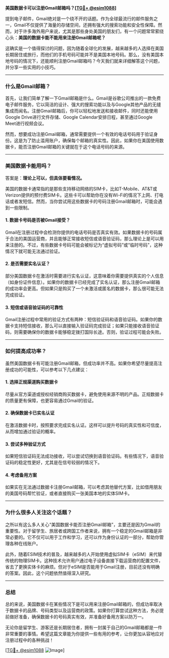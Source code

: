 **美国数据卡可以注册Gmail邮箱吗？[[TG💪+ @esim1088](https://t.me/s/esim1088)]**

提到电子邮件，Gmail绝对是一个绕不开的话题。作为全球最流行的邮件服务之一，Gmail不仅提供了海量的存储空间，还拥有强大的搜索功能和安全性保障。然而，对于许多海外用户来说，尤其是那些身处美国的朋友们，有一个问题常常萦绕心头：**美国的数据卡能不能用来注册Gmail邮箱呢？**

这确实是一个值得探讨的问题，因为随着全球化的发展，越来越多的人选择在美国长期居住或旅行，而他们的手机号码可能并不是美国本地号码。那么，没有美国本地号码的情况下，还能顺利注册Gmail邮箱吗？今天我们就来详细解答这个问题，并分享一些实用的小技巧。

---

### **什么是Gmail邮箱？**

首先，让我们简单了解一下Gmail邮箱是什么。Gmail是谷歌公司推出的一款免费电子邮件服务，它以简洁的设计、强大的搜索功能以及与Google其他产品的无缝集成而闻名。注册Gmail邮箱后，你可以轻松地发送和接收邮件，同时还能使用Google Drive进行文件存储、Google Calendar安排日程，甚至通过Google Meet进行视频会议。

然而，想要成功注册Gmail邮箱，通常需要提供一个有效的电话号码用于验证身份。这是为了防止滥用账户，确保每个邮箱的真实性。因此，如果你在美国使用数据卡，能否注册Gmail邮箱的关键就在于这个电话号码的来源。

---

### **美国数据卡能用吗？**

答案是：**理论上可以，但具体要看情况。**

美国的数据卡通常指的是那些支持移动网络的SIM卡，比如T-Mobile、AT&T或Verizon提供的预付费SIM卡。这些卡可以帮助你在没有Wi-Fi的情况下上网、打电话或者发短信。然而，当你尝试用这些数据卡的号码注册Gmail邮箱时，可能会遇到一些限制。

#### **1. 数据卡号码是否被Gmail接受？**
Gmail在注册过程中会检测你提供的电话号码是否真实有效。如果数据卡的号码属于合法的美国运营商，并且能够正常接收短信或语音验证码，那么理论上是可以用来注册的。不过，有些数据卡号码可能会被标记为“虚拟号码”或“临时号码”，这种情况下就可能无法通过验证。

#### **2. 是否需要实名认证？**
部分美国数据卡在激活时需要进行实名认证，这意味着你需要提供真实的个人信息（如身份证件信息）。如果你的数据卡已经完成了实名认证，那么注册Gmail邮箱的成功率会更高。但如果只是购买了一个未激活或匿名的数据卡，那么很可能无法完成验证。

#### **3. 短信或语音验证码的可靠性**
Gmail注册过程中常用的验证方式有两种：短信验证码和语音验证码。如果你的数据卡支持短信接收，那么可以直接输入验证码完成验证；如果只能接收语音验证码，则需要确保你的数据卡能够稳定拨打国际长途。否则，验证过程可能会失败。

---

### **如何提高成功率？**

虽然美国数据卡有可能注册Gmail邮箱，但成功率并不高。如果你希望尽量提高注册成功的可能性，可以参考以下几点建议：

#### **1. 选择正规渠道购买数据卡**
尽量从官方渠道或授权经销商购买数据卡，避免使用来源不明的产品。正规数据卡的质量更有保障，也更容易通过Gmail的验证。

#### **2. 确保数据卡已实名认证**
在激活数据卡时，按照要求完成实名认证。这样可以提升号码的真实性和可信度，从而增加通过验证的概率。

#### **3. 尝试多种验证方式**
如果短信验证码无法成功接收，可以尝试切换到语音验证码。有些情况下，语音验证码的稳定性更好，尤其是在信号较弱的情况下。

#### **4. 考虑备用方案**
如果实在无法通过数据卡注册Gmail邮箱，可以考虑其他替代方案，比如借用朋友的美国号码帮忙验证，或者直接购买一张美国本地的实体SIM卡。

---

### **为什么很多人关注这个话题？**

之所以有这么多人关心“美国数据卡能否注册Gmail邮箱”，主要还是因为Gmail的重要性。对于留学生、旅居者或跨国工作者来说，拥有一个稳定的Gmail邮箱是非常必要的。它不仅可以用于工作和学习，还可以作为身份认证的一部分，帮助你管理各种在线账户。

此外，随着ESIM技术的普及，越来越多的人开始使用虚拟SIM卡（eSIM）来代替传统的物理SIM卡。这种技术允许用户通过电子设备直接下载运营商的配置文件，省去了更换实体卡的麻烦。但对于eSIM是否能用于Gmail注册，目前还没有明确的答案。因此，这个问题依然值得深入研究。

---

### **总结**

总的来说，美国数据卡在某些情况下是可以用来注册Gmail邮箱的，但成功率取决于数据卡的品牌、号码类型以及运营商的政策。如果你打算尝试这种方法，务必提前做好准备，确保数据卡的号码真实有效，并准备好备用方案以防万一。

无论你是留学生、游客还是长期居住者，拥有一封属于自己的Gmail邮箱都是一件非常重要的事情。希望这篇文章能为你提供一些有用的参考，让你更加从容地应对注册过程中的各种挑战！

[[TG💪+ @esim1088](https://t.me/s/esim1088) ![Image](https://i.postimg.cc/4NQfJmqS/Snipaste-2025-05-13-00-14-12.png)]